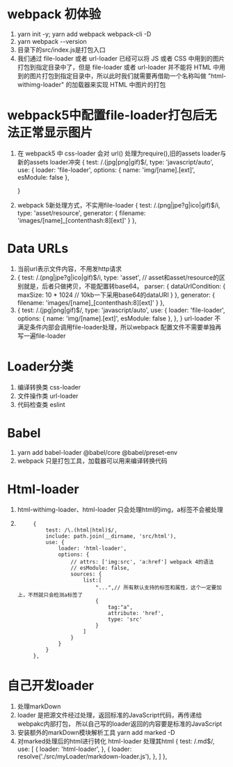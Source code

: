 # webpack 初体验
1. yarn init -y;  yarn add webpack webpack-cli -D  
2. yarn webpack --version
3. 目录下的src/index.js是打包入口
4. 我们通过 file-loader 或者 url-loader 已经可以将 JS 或者 CSS 中用到的图片打包到指定目录中了，但是 file-loader 或者 url-loader 并不能将 HTML 中用到的图片打包到指定目录中，所以此时我们就需要再借助一个名称叫做 "html-withimg-loader" 的加载器来实现 HTML 中图片的打包

# webpack5中配置file-loader打包后无法正常显示图片
1. 在 webpack5 中 css-loader 会对 url() 处理为require(),旧的assets loader与新的assets loader冲突
    {
        test: /\.(jpg|png|gif)$/,
        type: 'javascript/auto',
        use: {
            loader: 'file-loader',
            options: {
            name: 'img/[name].[ext]',
            esModule: false
            },
        
    }
2. webpack 5新处理方式，不实用file-loader
    {
        test: /\.(png|jpe?g|ico|gif)$/i,
        type: 'asset/resource',
        generator: {
            filename: 'images/[name]_[contenthash:8][ext]'
        }
    },

# Data URLs
1. 当前url表示文件内容，不用发http请求
2. {
        test: /\.(png|jpe?g|ico|gif)$/i,
        type: 'asset', // asset和asset/resource的区别就是，后者只做拷贝，不能配置转base64。
        parser: {
            dataUrlCondition: {
                maxSize: 10 * 1024 // 10kb一下采用base64的dataURl
            }
        },
        generator: {
            filename: 'images/[name]_[contenthash:8][ext]'
        }
    },
3. {
                test: /\.(jpg|png|gif)$/,
                type: 'javascript/auto',
                use: {
                  loader: 'file-loader',
                  options: {
                    name: 'img/[name].[ext]',
                    esModule: false
                  },
                },
            }
url-loader 不满足条件内部会调用file-loader处理，所以webpack
配置文件不需要单独再写一遍file-loader

# Loader分类
1. 编译转换类 css-loader
2. 文件操作类 url-loader
3. 代码检查类 eslint


# Babel
1. yarn add babel-loader @babel/core @babel/preset-env
2. webpack 只是打包工具，加载器可以用来编译转换代码

# Html-loader
1. html-withimg-loader、html-loader 只会处理html的img，a标签不会被处理
2. 
            {   
                test: /\.(html|html)$/,
                include: path.join(__dirname, 'src/html'),
                use: {
                    loader: 'html-loader',
                    options: {
                        // attrs: ['img:src', 'a:href'] webpack 4的语法
                        // esModule: false,
                        sources: {
                            list:[
                                "...",// 所有默认支持的标签和属性，这个一定要加上，不然就只会检测a标签了
                                {
                                    tag:"a",
                                    attribute: 'href',
                                    type: 'src'
                                }
                            ]
                        }
                    }
                }
            },

# 自己开发loader
1. 处理markDown
2. loader 是把源文件经过处理，返回标准的JavaScript代码，再传递给webpakc内部打包，
   所以自己写的loader返回的内容要是标准的JavaScript
3. 安装额外的markDown模块解析工具
   yarn add marked -D
4. 对marked处理后的html进行转化 
   html-loader 处理其html
   {
        test: /\.md$/,
        use: [
            {
                loader: 'html-loader',
            },
            {
                loader: resolve('./src/myLoader/markdown-loader.js'),
            },
        ]
    },